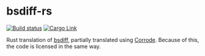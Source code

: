 # bsdiff-rs

[![Build status](https://github.com/space-wizards/bsdiff-rs/actions/workflows/rust.yml/badge.svg)](https://github.com/space-wizards/bsdiff-rs/actions/workflows/rust.yml)
[![Cargo Link](https://img.shields.io/crates/v/bsdiff.svg)](https://crates.io/crates/bsdiff)

Rust translation of [bsdiff](https://github.com/mendsley/bsdiff), partially translated using [Corrode](https://github.com/jameysharp/corrode). Because of this, the code is licensed in the same way.
